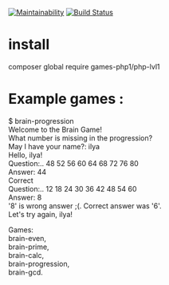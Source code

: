 [![Maintainability](https://api.codeclimate.com/v1/badges/24d658ca4d0a737c2d7b/maintainability)](https://codeclimate.com/github/zxz112/php-games/maintainability)
[![Build Status](https://travis-ci.org/zxz112/php-games.svg?branch=master)](https://travis-ci.org/zxz112/php-games)

# install 
composer global require games-php1/php-lvl1

# Example games : 
$ brain-progression  
Welcome to the Brain Game!   
What number is missing in the progression?  
May I have your name?: ilya  
Hello, ilya!  
Question:.. 48 52 56 60 64 68 72 76 80  
Answer: 44  
Correct  
Question:.. 12 18 24 30 36 42 48 54 60  
Answer: 8  
'8' is wrong answer ;(. Correct answer was '6'.  
Let's try again, ilya!  


Games:  
brain-even,  
brain-prime,  
brain-calc,  
brain-progression,  
brain-gcd.  
